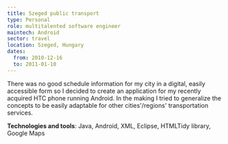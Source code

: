 ```yaml
---
title: Szeged public transport
type: Personal
role: multitalented software engineer
maintech: Android
sector: travel
location: Szeged, Hungary
dates:
  from: 2010-12-16
  to: 2011-01-10
---
```


There was no good schedule information for my city in a digital, easily accessible form so I decided to create an application for my recently acquired HTC phone running Android. In the making I tried to generalize the concepts to be easily adaptable for other cities'/regions' transportation services.

**Technologies and tools**: Java, Android, XML, Eclipse, HTMLTidy library, Google Maps
